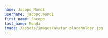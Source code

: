 ```yaml
---
name: Jacopo Mondi
username: jacopo.mondi
first_name: Jacopo
last_name: Mondi
image: /assets/images/avatar-placeholder.jpg
---
```

